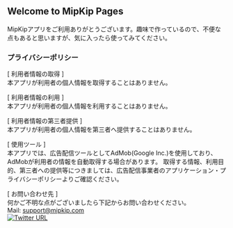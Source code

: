 ## Welcome to MipKip Pages

MipKipアプリをご利用ありがとうございます。趣味で作っているので、不便な点もあると思いますが、気に入ったら使ってみてください。


### プライバシーポリシー

[ 利用者情報の取得 ]  
本アプリが利用者の個人情報を取得することはありません。 

[ 利用者情報の利用 ]  
本アプリが利用者の個人情報を利用することはありません。 

[ 利用者情報の第三者提供 ]  
本アプリが利用者の個人情報を第三者へ提供することはありません。 

[ 使用ツール ]  
本アプリでは、広告配信ツールとしてAdMob(Google Inc.)を使用しており、AdMobが利用者の情報を自動取得する場合があります。 取得する情報、利用目的、第三者への提供等につきましては、広告配信事業者のアプリケーション・プライバシーポリシーよりご確認ください。 

[ お問い合わせ先 ]  
何かご不明な点がございましたら下記からお問い合わせください。  
Mail: [support@mipkip.com](mailto:support@mipkip.com)  
[![Twitter URL](https://img.shields.io/twitter/url/https/twitter.com/mip_kip.svg?style=social&label=Follow)](https://twitter.com/mip_kip)

